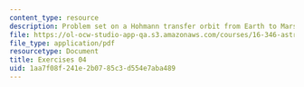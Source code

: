 ```yaml
---
content_type: resource
description: Problem set on a Hohmann transfer orbit from Earth to Mars.
file: https://ol-ocw-studio-app-qa.s3.amazonaws.com/courses/16-346-astrodynamics-fall-2008/1aa7f08f241e2b0785c3d554e7aba489_ex_04.pdf
file_type: application/pdf
resourcetype: Document
title: Exercises 04
uid: 1aa7f08f-241e-2b07-85c3-d554e7aba489
---
```

